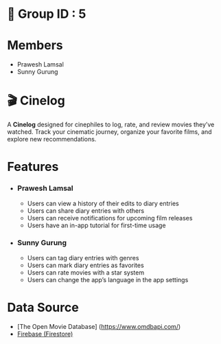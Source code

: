 # 📖 Group ID : 5 
# Members
- Prawesh Lamsal
- Sunny Gurung  

# 🎬 Cinelog
A **Cinelog** designed for cinephiles to log, rate, and review movies they’ve watched. Track your cinematic journey, organize your favorite films, and explore new recommendations.

#  Features
- ### Prawesh Lamsal
  - Users can view a history of their edits to diary entries
  - Users can share diary entries with others
  - Users can receive notifications for upcoming film releases
  - Users have an in-app tutorial for first-time usage

- ### Sunny Gurung
    - Users can tag diary entries with genres
    - Users can mark diary entries as favorites
    - Users can rate movies with a star system
    - Users can change the app’s language in the app settings

#  Data Source
- [The Open Movie Database] (https://www.omdbapi.com/)
- [Firebase (Firestore)](https://console.firebase.google.com/project/cinelog-78efc/firestore/databases/-default-/data)